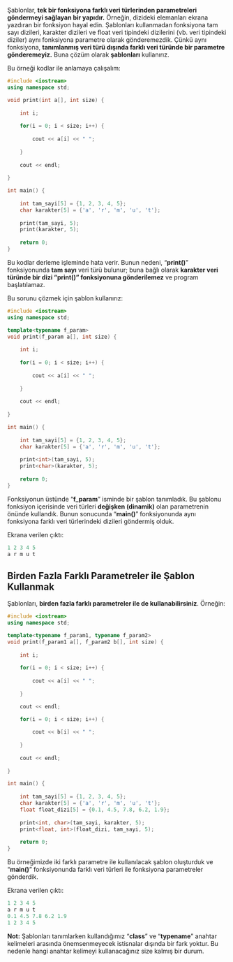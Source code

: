﻿
Şablonlar, **tek bir fonksiyona farklı veri türlerinden parametreleri göndermeyi sağlayan bir yapıdır.** Örneğin, dizideki elemanları ekrana yazdıran bir fonksiyon hayal edin. Şablonları kullanmadan fonksiyona tam sayı dizileri, karakter dizileri ve float veri tipindeki dizilerini (vb. veri tipindeki diziler) aynı fonksiyona parametre olarak gönderemezdik. Çünkü aynı fonksiyona, **tanımlanmış veri türü dışında farklı veri türünde bir parametre gönderemeyiz.** Buna çözüm olarak **şablonları** kullanırız.

Bu örneği kodlar ile anlamaya çalışalım:

```cpp
#include <iostream>
using namespace std;

void print(int a[], int size) {
	
	int i;
	
	for(i = 0; i < size; i++) {
		
		cout << a[i] << " ";
		
	}
	
	cout << endl;
	
}

int main() {
	
	int tam_sayi[5] = {1, 2, 3, 4, 5};
	char karakter[5] = {'a', 'r', 'm', 'u', 't'};
	
	print(tam_sayi, 5);
	print(karakter, 5);
	
	return 0;
}
```

Bu kodlar derleme işleminde hata verir. Bunun nedeni, “**print()**” fonksiyonunda **tam sayı** veri türü bulunur; buna bağlı olarak **karakter veri türünde bir dizi “print()” fonksiyonuna gönderilemez** ve program başlatılamaz.

Bu sorunu çözmek için şablon kullanırız:

```cpp
#include <iostream>
using namespace std;

template<typename f_param>
void print(f_param a[], int size) {
	
	int i;
	
	for(i = 0; i < size; i++) {
		
		cout << a[i] << " ";
		
	}
	
	cout << endl;
	
}

int main() {
	
	int tam_sayi[5] = {1, 2, 3, 4, 5};
	char karakter[5] = {'a', 'r', 'm', 'u', 't'};
	
	print<int>(tam_sayi, 5);
	print<char>(karakter, 5);
	
	return 0;
}
```

Fonksiyonun üstünde “**f_param**” isminde bir şablon tanımladık. Bu şablonu fonksiyon içerisinde veri türleri **değişken (dinamik)** olan parametrenin önünde kullandık. Bunun sonucunda “**main()**” fonksiyonunda aynı fonksiyona farklı veri türlerindeki dizileri göndermiş olduk.

Ekrana verilen çıktı:

```cpp
1 2 3 4 5
a r m u t
```

## Birden Fazla Farklı Parametreler ile Şablon Kullanmak

Şablonları, **birden fazla farklı parametreler ile de kullanabilirsiniz**. Örneğin:

```cpp
#include <iostream>
using namespace std;

template<typename f_param1, typename f_param2>
void print(f_param1 a[], f_param2 b[], int size) {
	
	int i;
	
	for(i = 0; i < size; i++) {
		
		cout << a[i] << " ";
		
	}

	cout << endl;

	for(i = 0; i < size; i++) {
		
		cout << b[i] << " ";
		
	}
	
	cout << endl;
	
}

int main() {
	
	int tam_sayi[5] = {1, 2, 3, 4, 5};
	char karakter[5] = {'a', 'r', 'm', 'u', 't'};
	float float_dizi[5] = {0.1, 4.5, 7.8, 6.2, 1.9};
	
	print<int, char>(tam_sayi, karakter, 5);
	print<float, int>(float_dizi, tam_sayi, 5);
	
	return 0;
}
```

Bu örneğimizde iki farklı parametre ile kullanılacak şablon oluşturduk ve “**main()**” fonksiyonunda farklı veri türleri ile fonksiyona parametreler gönderdik.

Ekrana verilen çıktı:

```cpp
1 2 3 4 5
a r m u t
0.1 4.5 7.8 6.2 1.9
1 2 3 4 5
```

**Not:** Şablonları tanımlarken kullandığımız “**class**” ve “**typename**” anahtar kelimeleri arasında önemsenmeyecek istisnalar dışında bir fark yoktur. Bu nedenle hangi anahtar kelimeyi kullanacağınız size kalmış bir durum.
